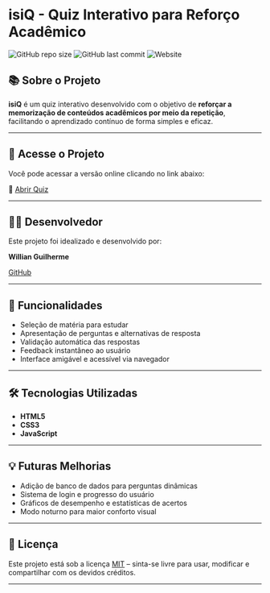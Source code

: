 # isiQ - Quiz Interativo para Reforço Acadêmico

![GitHub repo size](https://img.shields.io/github/repo-size/wisidev/Quiz)
![GitHub last commit](https://img.shields.io/github/last-commit/wisidev/Quiz)
![Website](https://img.shields.io/website?down_color=red&down_message=offline&up_color=green&up_message=online&url=https%3A%2F%2Fwisidev.github.io%2FQuiz%2Finicial.html)

## 📚 Sobre o Projeto

**isiQ** é um quiz interativo desenvolvido com o objetivo de **reforçar a memorização de conteúdos acadêmicos por meio da repetição**, facilitando o aprendizado contínuo de forma simples e eficaz.

---

## 🚀 Acesse o Projeto

Você pode acessar a versão online clicando no link abaixo:

🔗 [Abrir Quiz](https://wisidev.github.io/quiz/inicio.html)

---

## 👨‍💻 Desenvolvedor

Este projeto foi idealizado e desenvolvido por:

**Willian Guilherme**

[GitHub](https://github.com/wisidev)

---

## 📌 Funcionalidades

- Seleção de matéria para estudar
- Apresentação de perguntas e alternativas de resposta
- Validação automática das respostas
- Feedback instantâneo ao usuário
- Interface amigável e acessível via navegador

---

## 🛠 Tecnologias Utilizadas

- **HTML5**
- **CSS3**
- **JavaScript**

---

## 💡 Futuras Melhorias

- Adição de banco de dados para perguntas dinâmicas
- Sistema de login e progresso do usuário
- Gráficos de desempenho e estatísticas de acertos
- Modo noturno para maior conforto visual

---

## 📄 Licença

Este projeto está sob a licença [MIT](https://opensource.org/licenses/MIT) – sinta-se livre para usar, modificar e compartilhar com os devidos créditos.

---

